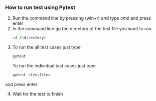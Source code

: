 ### How to run test using Pytest

1. Run the command line by pressing (win+r) and type cmd and press enter
2. In the command line go the directory of the test file you want to run
   ```sh
   cd /<directory>
   ```
3. To run the all test cases just type
   ```sh
   pytest
   ```
   To run the individual test cases just type
   ```sh
   pytest <testfile>
   ```
  and press enter

4. Wait for the test to finish
